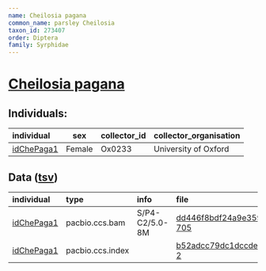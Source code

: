 ```yaml
---
name: Cheilosia pagana
common_name: parsley Cheilosia
taxon_id: 273407
order: Diptera
family: Syrphidae
---
```


# [Cheilosia pagana](https://www.ebi.ac.uk/ena/data/taxonomy/v1/taxon/tax-id/273407)

## Individuals:

| individual | sex | collector_id | collector_organisation |
| :--------- | :-: | :----------- | :--------------------- |
| [idChePaga1](idChePaga1.md) | Female | Ox0233 | University of Oxford |

## Data ([tsv](Cheilosia_pagana_data.tsv))

| individual | type | info | file |
| :--------- | :--- | :--- | :--- |
| [idChePaga1](idChePaga1.md) | pacbio.ccs.bam | S/P4-C2/5.0-8M | [dd446f8bdf24a9e35935c0235bd1f37a-705](https://darwin.cog.sanger.ac.uk/insects/Cheilosia_pagana/idChePaga1/genomic_data/pacbio/m64094_200523_152726.ccs.bam) |
| [idChePaga1](idChePaga1.md) | pacbio.ccs.index |  | [b52adcc79dc1dccde1100fd45526e88c-2](https://darwin.cog.sanger.ac.uk/insects/Cheilosia_pagana/idChePaga1/genomic_data/pacbio/m64094_200523_152726.ccs.bam.pbi) |
